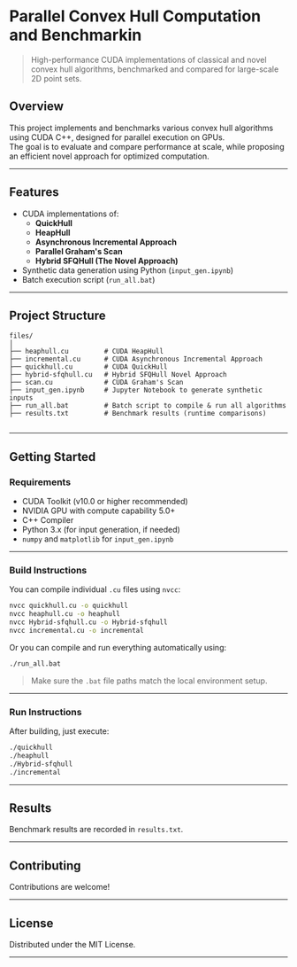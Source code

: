 # Parallel Convex Hull Computation and Benchmarkin

> High-performance CUDA implementations of classical and novel convex hull algorithms, benchmarked and compared for large-scale 2D point sets.

## Overview

This project implements and benchmarks various convex hull algorithms using CUDA C++, designed for parallel execution on GPUs.  
The goal is to evaluate and compare performance at scale, while proposing an efficient novel approach for optimized computation.

---

## Features

- CUDA implementations of:
  - **QuickHull**
  - **HeapHull**
  - **Asynchronous Incremental Approach**
  - **Parallel Graham's Scan**
  - **Hybrid SFQHull (The Novel Approach)**
- Synthetic data generation using Python (`input_gen.ipynb`)
- Batch execution script (`run_all.bat`)
  
---

## Project Structure

```plaintext
files/
│
├── heaphull.cu         # CUDA HeapHull
├── incremental.cu      # CUDA Asynchronous Incremental Approach
├── quickhull.cu        # CUDA QuickHull
├── hybrid-sfqhull.cu   # Hybrid SFQHull Novel Approach
├── scan.cu             # CUDA Graham's Scan
├── input_gen.ipynb     # Jupyter Notebook to generate synthetic inputs
├── run_all.bat         # Batch script to compile & run all algorithms
├── results.txt         # Benchmark results (runtime comparisons)
       
```

---

## Getting Started

### Requirements

- CUDA Toolkit (v10.0 or higher recommended)
- NVIDIA GPU with compute capability 5.0+
- C++ Compiler
- Python 3.x (for input generation, if needed)
- `numpy` and `matplotlib` for `input_gen.ipynb`

---

### Build Instructions

You can compile individual `.cu` files using `nvcc`:

```bash
nvcc quickhull.cu -o quickhull
nvcc heaphull.cu -o heaphull
nvcc Hybrid-sfqhull.cu -o Hybrid-sfqhull
nvcc incremental.cu -o incremental
```

Or you can compile and run everything automatically using:

```bash
./run_all.bat
```

>  Make sure the `.bat` file paths match the local environment setup.

---

### Run Instructions

After building, just execute:

```bash
./quickhull
./heaphull
./Hybrid-sfqhull
./incremental
```

---

##  Results

Benchmark results are recorded in `results.txt`.

---

## Contributing

Contributions are welcome!

---

## License

Distributed under the MIT License.  

---
